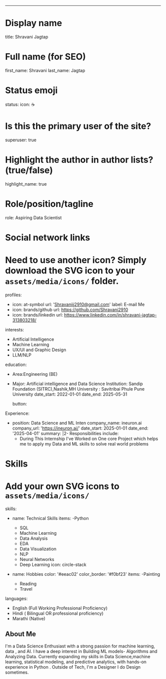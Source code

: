 ---
# Display name
title: Shravani Jagtap


# Full name (for SEO)
first_name: Shravani
last_name: Jagtap

# Status emoji
status:
  icon: ☕️

# Is this the primary user of the site?
superuser: true

# Highlight the author in author lists? (true/false)
highlight_name: true

# Role/position/tagline
role: Aspiring Data Scientist


# Social network links
# Need to use another icon? Simply download the SVG icon to your `assets/media/icons/` folder.
profiles:
  - icon: at-symbol
    url: 'Shravaniij2910@gmail.com'
    label: E-mail Me
  - icon: brands/github
    url: https://github.com/Shravani2910
  - icon: brands/linkedin
    url: https://www.linkedin.com/in/shravani-jagtap-313803218/
  
interests:
  - Artificial Intelligence
  - Machine Learning
  - UX/UI and Graphic Design
  - LLM/NLP

education:
  - Area:Engineering (BE)
  - Major: Artificial intelligence and Data Science
    Institution: Sandip Foundation (SITRC),Nashik,MH
    University : Savitribai Phule Pune University
    date_start: 2022-01-01
    date_end: 2025-05-31

     
    button:

Experience:
  - position: Data Science and ML Inten
    company_name: ineuron.ai
    company_url: 'https://ineuron.ai/'
    date_start: 2025-01-01
    date_end: '2025-04-01'
    summary: |2-
      Responsibilities include:
      - During This Internship I've Worked on One core Project which helps me to apply my Data and ML skills to solve real world problems
    

# Skills
# Add your own SVG icons to `assets/media/icons/`
skills:
  - name: Technical Skills
    items:
      -Python
      - SQL
      - Machine Learning
      - Data Analysis
      - EDA
      - Data Visualization
      - NLP
      - Neural Networks
      - Deep Learning 
        icon: circle-stack
        
  - name: Hobbies
    color: '#eeac02'
    color_border: '#f0bf23'
    items:
      -Painting
      - Reading
      - Travel

languages:
  - English (Full Working Professional Proficiency)
  - Hindi ( Bilingual OR professional proficiency)
  - Marathi (Native)


## About Me

I'm a Data Science Enthusiast with a strong passion for machine learning, data , and AI.
I have a deep interest in Building ML models- Algorithms and Analyzing Data. Currently expanding my skills in Data Science,machine learning, statistical modeling, and predictive analytics, with hands-on experience in Python . 
Outside of Tech, I'm a Designer I do Design sometimes.
